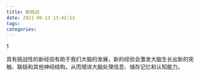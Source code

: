 ```yaml
---
title: 新挑战
date: 2021-06-13 13:42:53
tags:
categories:
---
```



1

具有挑战性的新经验有助于我们大脑的发展，新的经验会激发大脑生长出新的突触、联结和其他神经结构，从而增进大脑处理信息、储存记忆和认知能力。